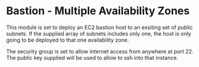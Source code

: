 # Bastion - Multiple Availability Zones

This module is set to deploy an EC2 bastion host to an exsiting set of public subnets.
If the supplied array of subnets includes only one, the host is only going to be deployed to that one availability zone.

The security group is set to allow internet access from anywhere at port 22.
The public key supplied will be used to allow to ssh into that instance.
